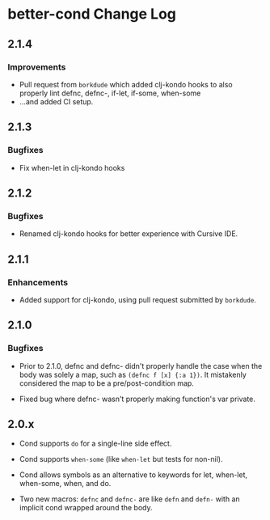 # better-cond Change Log

## 2.1.4

### Improvements

* Pull request from `borkdude` which added clj-kondo hooks to also properly lint defnc, defnc-, if-let, if-some, when-some
* ...and added CI setup.

## 2.1.3

### Bugfixes

* Fix when-let in clj-kondo hooks

## 2.1.2

### Bugfixes

* Renamed clj-kondo hooks for better experience with Cursive IDE.

## 2.1.1

### Enhancements

* Added support for clj-kondo, using pull request submitted by `borkdude`.

## 2.1.0

### Bugfixes

* Prior to 2.1.0, defnc and defnc- didn't properly handle the case when the body was solely a map, such as `(defnc f [x] {:a 1})`. It mistakenly considered the map to be a pre/post-condition map.

* Fixed bug where defnc- wasn't properly making function's var private.

## 2.0.x

* Cond supports `do` for a single-line side effect.

* Cond supports `when-some` (like `when-let` but tests for non-nil).

* Cond allows symbols as an alternative to keywords for let, when-let, when-some, when, and do.

* Two new macros: `defnc` and `defnc-` are like `defn` and `defn-` with an implicit cond wrapped around the body.

